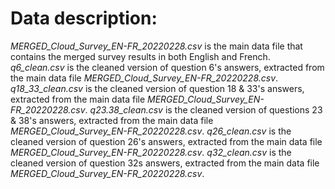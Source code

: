 # Data description:

*MERGED_Cloud_Survey_EN-FR_20220228.csv* is the main data file that contains the merged survey results in both English and French.
*q6_clean.csv* is the cleaned version of question 6's answers, extracted from the main data file *MERGED_Cloud_Survey_EN-FR_20220228.csv*.
*q18_33_clean.csv* is the cleaned version of question 18 & 33's answers, extracted from the main data file *MERGED_Cloud_Survey_EN-FR_20220228.csv*.
*q23.38_clean.csv* is the cleaned version of questions 23 & 38's answers, extracted from the main data file *MERGED_Cloud_Survey_EN-FR_20220228.csv*.
*q26_clean.csv* is the cleaned version of question 26's answers, extracted from the main data file *MERGED_Cloud_Survey_EN-FR_20220228.csv*.
*q32_clean.csv* is the cleaned version of question 32s answers, extracted from the main data file *MERGED_Cloud_Survey_EN-FR_20220228.csv*.
